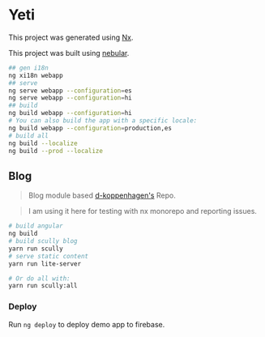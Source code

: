 # Yeti

This project was generated using [Nx](https://nx.dev).

This project was built using [nebular](https://akveo.github.io/nebular/).

```bash
## gen i18n
ng xi18n webapp
## serve
ng serve webapp --configuration=es
ng serve webapp --configuration=hi
## build
ng build webapp --configuration=hi
# You can also build the app with a specific locale:
ng build webapp --configuration=production,es
# build all
ng build --localize
ng build --prod --localize
```

## Blog

> Blog module based [d-koppenhagen's](https://github.com/d-koppenhagen/d-koppenhagen.de) Repo.

> I am using it here for testing with nx monorepo and reporting issues.

```bash
# build angular
ng build
# build scully blog
yarn run scully
# serve static content
yarn run lite-server

# Or do all with:
yarn run scully:all
```

### Deploy

Run `ng deploy` to deploy demo app to firebase.
